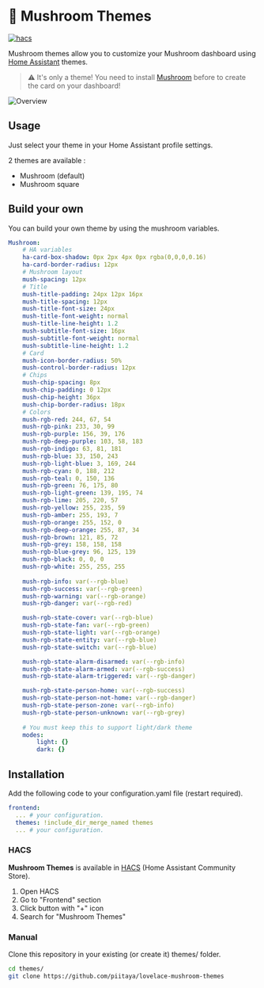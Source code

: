 # 🍄 Mushroom Themes

[![hacs][hacs-badge]][hacs-url]

Mushroom themes allow you to customize your Mushroom dashboard using [Home Assistant][home-assistant] themes.

> ⚠️ It's only a theme! You need to install [Mushroom][mushroom] before to create the card on your dashboard!

![Overview](https://user-images.githubusercontent.com/5878303/152695688-9d705231-500c-49e7-82f5-69e206da95db.png)

## Usage

Just select your theme in your Home Assistant profile settings.

2 themes are available :

-   Mushroom (default)
-   Mushroom square

## Build your own

You can build your own theme by using the mushroom variables.

```yaml
Mushroom:
    # HA variables
    ha-card-box-shadow: 0px 2px 4px 0px rgba(0,0,0,0.16)
    ha-card-border-radius: 12px
    # Mushroom layout
    mush-spacing: 12px
    # Title
    mush-title-padding: 24px 12px 16px
    mush-title-spacing: 12px
    mush-title-font-size: 24px
    mush-title-font-weight: normal
    mush-title-line-height: 1.2
    mush-subtitle-font-size: 16px
    mush-subtitle-font-weight: normal
    mush-subtitle-line-height: 1.2
    # Card
    mush-icon-border-radius: 50%
    mush-control-border-radius: 12px
    # Chips
    mush-chip-spacing: 8px
    mush-chip-padding: 0 12px
    mush-chip-height: 36px
    mush-chip-border-radius: 18px
    # Colors
    mush-rgb-red: 244, 67, 54
    mush-rgb-pink: 233, 30, 99
    mush-rgb-purple: 156, 39, 176
    mush-rgb-deep-purple: 103, 58, 183
    mush-rgb-indigo: 63, 81, 181
    mush-rgb-blue: 33, 150, 243
    mush-rgb-light-blue: 3, 169, 244
    mush-rgb-cyan: 0, 188, 212
    mush-rgb-teal: 0, 150, 136
    mush-rgb-green: 76, 175, 80
    mush-rgb-light-green: 139, 195, 74
    mush-rgb-lime: 205, 220, 57
    mush-rgb-yellow: 255, 235, 59
    mush-rgb-amber: 255, 193, 7
    mush-rgb-orange: 255, 152, 0
    mush-rgb-deep-orange: 255, 87, 34
    mush-rgb-brown: 121, 85, 72
    mush-rgb-grey: 158, 158, 158
    mush-rgb-blue-grey: 96, 125, 139
    mush-rgb-black: 0, 0, 0
    mush-rgb-white: 255, 255, 255
    
    mush-rgb-info: var(--rgb-blue)
    mush-rgb-success: var(--rgb-green)
    mush-rgb-warning: var(--rgb-orange)
    mush-rgb-danger: var(--rgb-red)

    mush-rgb-state-cover: var(--rgb-blue)
    mush-rgb-state-fan: var(--rgb-green)
    mush-rgb-state-light: var(--rgb-orange)
    mush-rgb-state-entity: var(--rgb-blue)
    mush-rgb-state-switch: var(--rgb-blue)

    mush-rgb-state-alarm-disarmed: var(--rgb-info)
    mush-rgb-state-alarm-armed: var(--rgb-success)
    mush-rgb-state-alarm-triggered: var(--rgb-danger)

    mush-rgb-state-person-home: var(--rgb-success)
    mush-rgb-state-person-not-home: var(--rgb-danger)
    mush-rgb-state-person-zone: var(--rgb-info)
    mush-rgb-state-person-unknown: var(--rgb-grey)
    
    # You must keep this to support light/dark theme
    modes:
        light: {}
        dark: {}
```

## Installation

Add the following code to your configuration.yaml file (restart required).

```yaml
frontend:
  ... # your configuration.
  themes: !include_dir_merge_named themes
  ... # your configuration.
```

### HACS

**Mushroom Themes** is available in [HACS][hacs] (Home Assistant Community Store).

1. Open HACS
2. Go to "Frontend" section
3. Click button with "+" icon
4. Search for "Mushroom Themes"

### Manual

Clone this repository in your existing (or create it) themes/ folder.

```sh
cd themes/
git clone https://github.com/piitaya/lovelace-mushroom-themes
```

<!-- Badges -->

[hacs-url]: https://github.com/custom-components/hacs
[hacs-badge]: https://img.shields.io/badge/hacs-default-orange.svg?style=flat-square

<!-- References -->

[home-assistant]: https://www.home-assistant.io/
[home-assitant-theme-docs]: https://www.home-assistant.io/integrations/frontend/#defining-themes
[hacs]: https://hacs.xyz
[mushroom]: https://github.com/piitaya/lovelace-mushroom
